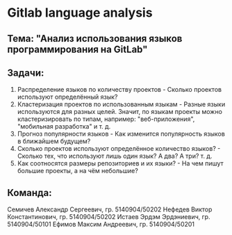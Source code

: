 # Gitlab language analysis

## Тема: "Анализ использования языков программирования на GitLab"

## Задачи:
1. Распределение языков по количеству проектов - Сколько проектов используют определённый язык?
2. Кластеризация проектов по использованным языкам - Разные языки используются для разных целей. Значит, по языкам проекты можно кластеризировать по типам, например: "веб-приложения", "мобильная разработка" и т. д.
3. Прогноз популярности языков - Как изменится популярность языков в ближайшем будущем?
4. Сколько проектов используют определённое количество языков? - Сколько тех, что используют лишь один язык? А два? А три?  т. д.
5. Как соотносятся размеры репозиториев и их языки? - На чем пишут большие проекты, а на чём небольшие?

## Команда:
Семичев Александр Сергеевич, гр. 5140904/50202
Нефедев Виктор Константинович, гр. 5140904/50202
Истаев Эрдэм Эрдэниевич, гр. 5140904/50101
Ефимов Максим Андреевич, гр. 5140904/50201